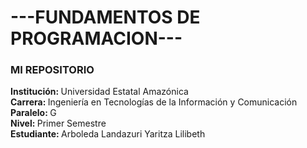 <h1> ---FUNDAMENTOS DE PROGRAMACION--- </h1>

<h3>MI REPOSITORIO</h3>

<p>
    <strong>Institución: </strong>Universidad Estatal Amazónica <br>
    <strong>Carrera: </strong>Ingeniería en Tecnologías de la Información y Comunicación <br>
    <strong>Paralelo: </strong> G <br> 
    <strong>Nivel: </strong>Primer Semestre <br>
    <strong>Estudiante: </strong>Arboleda Landazuri Yaritza Lilibeth <br> 
</p>
